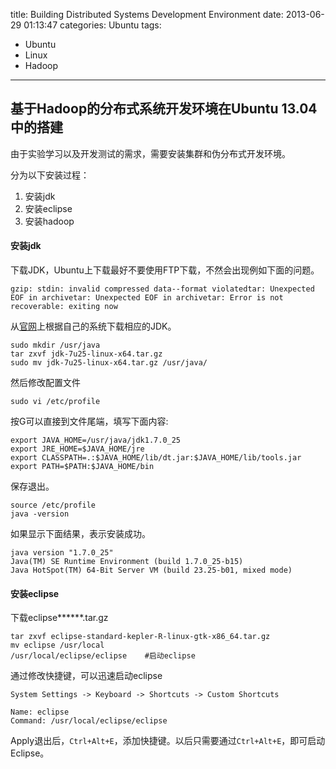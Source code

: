 title: Building Distributed Systems Development Environment
date: 2013-06-29 01:13:47
categories: Ubuntu
tags: 
- Ubuntu
- Linux
- Hadoop
---

## 基于Hadoop的分布式系统开发环境在Ubuntu 13.04中的搭建

由于实验学习以及开发测试的需求，需要安装集群和伪分布式开发环境。

分为以下安装过程：

1. 安装jdk
2. 安装eclipse
3. 安装hadoop

<!-- more -->

#### 安装jdk

下载JDK，Ubuntu上下载最好不要使用FTP下载，不然会出现例如下面的问题。

    gzip: stdin: invalid compressed data--format violatedtar: Unexpected EOF in archivetar: Unexpected EOF in archivetar: Error is not recoverable: exiting now

从[官网](http://www.oracle.com/technetwork/java/javase/downloads/jdk7-downloads-1880260.html)上根据自己的系统下载相应的JDK。

    sudo mkdir /usr/java
    tar zxvf jdk-7u25-linux-x64.tar.gz
    sudo mv jdk-7u25-linux-x64.tar.gz /usr/java/

然后修改配置文件

    sudo vi /etc/profile

按G可以直接到文件尾端，填写下面内容:

    export JAVA_HOME=/usr/java/jdk1.7.0_25
    export JRE_HOME=$JAVA_HOME/jre
    export CLASSPATH=.:$JAVA_HOME/lib/dt.jar:$JAVA_HOME/lib/tools.jar
    export PATH=$PATH:$JAVA_HOME/bin

保存退出。

    source /etc/profile
    java -version

如果显示下面结果，表示安装成功。

    java version "1.7.0_25"
    Java(TM) SE Runtime Environment (build 1.7.0_25-b15)
    Java HotSpot(TM) 64-Bit Server VM (build 23.25-b01, mixed mode)

#### 安装eclipse

下载eclipse******.tar.gz

    tar zxvf eclipse-standard-kepler-R-linux-gtk-x86_64.tar.gz
    mv eclipse /usr/local
    /usr/local/eclipse/eclipse    #启动eclipse

通过修改快捷键，可以迅速启动eclipse

    System Settings -> Keyboard -> Shortcuts -> Custom Shortcuts

    Name: eclipse
    Command: /usr/local/eclipse/eclipse

Apply退出后，`Ctrl+Alt+E`，添加快捷键。以后只需要通过`Ctrl+Alt+E`，即可启动Eclipse。
    
